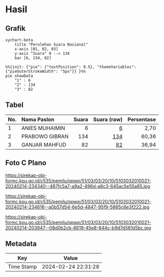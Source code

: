 # Hasil

## Grafik

```mermaid
xychart-beta
    title "Perolehan Suara Nasional"
    x-axis [01, 02, 03]
    y-axis "Suara" 0 --> 134
    bar [6, 134, 82]
```

```mermaid
%%{init: {"pie": {"textPosition": 0.5}, "themeVariables": {"pieOuterStrokeWidth": "5px"}} }%%
pie showData
    "1" : 6
    "2" : 134
    "3" : 82
```

## Tabel

| No. | Nama Paslon    | Suara | Suara (raw) | Persentase |
|:--- |:-------------- | -----:| -----------:| ----------:|
| 1   | ANIES MUHAIMIN | 6     | [6][p-1]    | 2,70       |
| 2   | PRABOWO GIBRAN | 134   | [134][p-2]  | 60,36      |
| 3   | GANJAR MAHFUD  | 82    | [82][p-3]   | 36,94      |


[p-1]: https://github.com/gigit-pemilu/pemilu-2024/blob/main/pilpres/hitung-suara/sub/51-bali/sub/03-badung/sub/03-abiansemal/sub/2010-taman/sub/021-tps/sub/paslon-1.txt
[p-2]: https://github.com/gigit-pemilu/pemilu-2024/blob/main/pilpres/hitung-suara/sub/51-bali/sub/03-badung/sub/03-abiansemal/sub/2010-taman/sub/021-tps/sub/paslon-2.txt
[p-3]: https://github.com/gigit-pemilu/pemilu-2024/blob/main/pilpres/hitung-suara/sub/51-bali/sub/03-badung/sub/03-abiansemal/sub/2010-taman/sub/021-tps/sub/paslon-3.txt

## Foto C Plano

https://sirekap-obj-formc.kpu.go.id/c535/pemilu/ppwp/51/03/03/20/10/5103032010021-20240214-234340--487fc5a7-a9a2-496d-a8c3-645ac5e55a85.jpg

https://sirekap-obj-formc.kpu.go.id/c535/pemilu/ppwp/51/03/03/20/10/5103032010021-20240214-234616--a0b57d54-6e5d-4847-95f9-5865c6e3f222.jpg

https://sirekap-obj-formc.kpu.go.id/c535/pemilu/ppwp/51/03/03/20/10/5103032010021-20240214-203947--08d0b2cb-8618-45e8-844c-b9d7d581d5bc.jpg


## Metadata

| Key        | Value               |
| ---------- | ------------------- |
| Time Stamp | 2024-02-24 22:31:28 |



